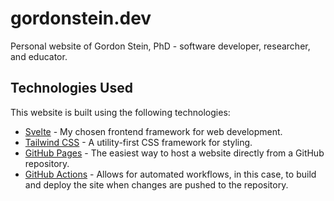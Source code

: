 # gordonstein.dev

Personal website of Gordon Stein, PhD - software developer, researcher, and educator.

## Technologies Used

This website is built using the following technologies:

- [Svelte](https://svelte.dev/) - My chosen frontend framework for web development.
- [Tailwind CSS](https://tailwindcss.com/) - A utility-first CSS framework for styling.
- [GitHub Pages](https://pages.github.com/) - The easiest way to host a website directly from a GitHub repository.
- [GitHub Actions](https://github.com/features/actions) - Allows for automated workflows, in this case, to build and deploy the site when changes are pushed to the repository.